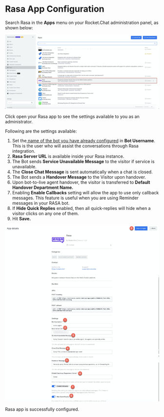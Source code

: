# Rasa App Configuration

Search Rasa in the **Apps** menu on your Rocket.Chat administration panel, as shown below:

![](<../../../../../.gitbook/assets/image (461) (1) (1).png>)

Click open your Rasa app to see the settings available to you as an administrator.

Following are the settings available:

1. Set the[ name of the bot you have already configured](https://docs.rocket.chat/guides/apps-guides/omnichannel-apps/dialogflow-app/dialogflow-app-configuration/bot-user-configuration) in **Bot Username**. This is the user who will assist the conversations through Rasa integration.&#x20;
2. **Rasa Server URL** is available inside your Rasa instance.&#x20;
3. The Bot sends **Service Unavailable Message** to the visitor if service is unavailable.
4. The **Close Chat Message** is sent automatically when a chat is closed.
5. The Bot sends a **Handover Message** to the Visitor upon handover.
6. Upon bot-to-live agent handover, the visitor is transferred to **Default Handover Department Name.**
7. Enabling **Enable Callbacks** setting will allow the app to use only callback messages. This feature is useful when you are using Reminder messages in your RASA bot.
8. If **Hide Quick Replies** enabled, then all quick-replies will hide when a visitor clicks on any one of them.&#x20;
9. Hit **Save.**

![](<../../../../../.gitbook/assets/image (469).png>)

Rasa app is successfully configured.
